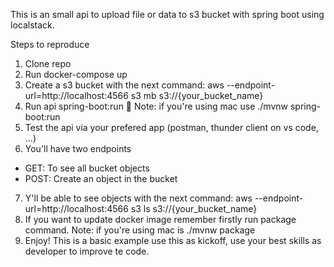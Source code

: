 This is an small api to upload file or data to s3 bucket with spring boot using localstack.

Steps to reproduce

1. Clone repo
2. Run docker-compose up
3. Create a s3 bucket with the next command: aws --endpoint-url=http://localhost:4566 s3 mb s3://{your_bucket_name}
4. Run api spring-boot:run 🚀 Note: if you're using mac use ./mvnw spring-boot:run
5. Test the api via your prefered app (postman, thunder client on vs code, ...)
6. You'll have two endpoints
  - GET: To see all bucket objects
  - POST: Create an object in the bucket
7. Y'll be able to see objects with the next command: aws --endpoint-url=http://localhost:4566 s3 ls s3://{your_bucket_name}
8. If you want to update docker image remember firstly run package command. Note: if you're using mac is ./mvnw package  
9. Enjoy! This is a basic example use this as kickoff, use your best skills as developer to improve te code.
